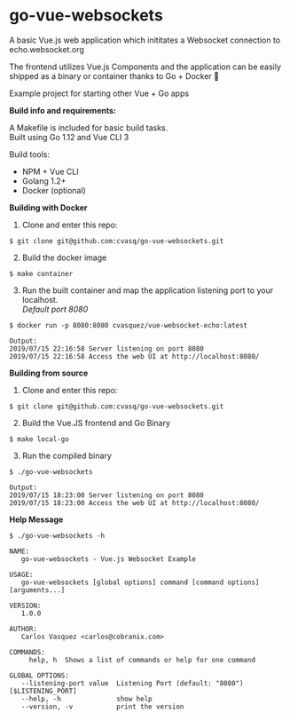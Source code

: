 # go-vue-websockets

A basic Vue.js web application which inititates a Websocket connection to echo.websocket.org  

The frontend utilizes Vue.js Components and the application can be easily shipped as a binary or container thanks to Go + Docker :whale2:

Example project for starting other Vue + Go apps


**Build info and requirements:**

A Makefile is included for basic build tasks.  
Built using Go 1.12 and Vue CLI 3

Build tools:
- NPM + Vue CLI
- Golang 1.2+
- Docker (optional)


**Building with Docker**

1. Clone and enter this repo:
```
$ git clone git@github.com:cvasq/go-vue-websockets.git
```

2. Build the docker image
```
$ make container
```
3. Run the built container and map the application listening port to your localhost.  
_Default port 8080_
```
$ docker run -p 8080:8080 cvasquez/vue-websocket-echo:latest  

Output:
2019/07/15 22:16:58 Server listening on port 8080
2019/07/15 22:16:58 Access the web UI at http://localhost:8080/

```

**Building from source**

1. Clone and enter this repo:
```
$ git clone git@github.com:cvasq/go-vue-websockets.git
```
2. Build the Vue.JS frontend and Go Binary
```
$ make local-go
```
3. Run the compiled binary

```
$ ./go-vue-websockets 

Output:
2019/07/15 18:23:00 Server listening on port 8080
2019/07/15 18:23:00 Access the web UI at http://localhost:8080/  

```

**Help Message**
```
$ ./go-vue-websockets -h

NAME:
   go-vue-websockets - Vue.js Websocket Example

USAGE:
   go-vue-websockets [global options] command [command options] [arguments...]

VERSION:
   1.0.0

AUTHOR:
   Carlos Vasquez <carlos@cobranix.com>

COMMANDS:
     help, h  Shows a list of commands or help for one command

GLOBAL OPTIONS:
   --listening-port value  Listening Port (default: "8080") [$LISTENING_PORT]
   --help, -h              show help
   --version, -v           print the version
```
